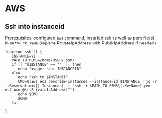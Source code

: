 # AWS

## Ssh into instanceid

Prerequisites: configured `aws` command, installed `ssh` as well as pem file(s) in `$PATH_TO_PEMS`
(replace PrivateIpAddress with PublicIpAddress if needed)

```
function sshi() {
   INSTANCE=$1
   PATH_TO_PEMS=/home/USER/.ssh/
   if [[ "$INSTANCE" == "" ]]; then
      echo "usage: sshi INSTANCEID"
   else
      echo "ssh to $INSTANCE"
      CMD=$(aws ec2 describe-instances --instance-id $INSTANCE | jq -r '.Reservations[].Instances[] | "ssh -i $PATH_TO_PEMS\(.KeyName).pem ec2-user@\(.PrivateIpAddress)"')
      echo $CMD
      $CMD
   fi
 
}
```


